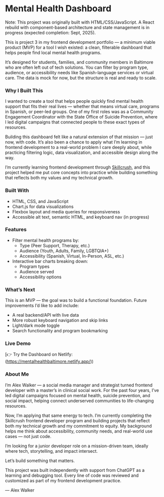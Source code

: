 # Mental Health Dashboard

Note: This project was originally built with HTML/CSS/JavaScript. A React rebuild with component-based architecture and state management is in progress (expected completion: Sept, 2025).

This is project 3 in my frontend development portfolio — a minimum viable product (MVP) for a tool I wish existed: a clean, filterable dashboard that helps people find local mental health programs.

It’s designed for students, families, and community members in Baltimore who are often left out of tech solutions. You can filter by program type, audience, or accessibility needs like Spanish-language services or virtual care. The data is mock for now, but the structure is real and ready to scale.

### Why I Built This
I wanted to create a tool that helps people quickly find mental health support that fits their real lives — whether that means virtual care, programs in Spanish, or peer-led groups. One of my first roles was as a Community Engagement Coordinator with the State Office of Suicide Prevention, where I led digital campaigns that connected people to these exact types of resources.

Building this dashboard felt like a natural extension of that mission — just now, with code. It’s also been a chance to apply what I’m learning in frontend development to a real-world problem I care deeply about, while practicing filtering logic, data visualization, and accessible design along the way.

I’m currently learning frontend development through [Skillcrush](https://skillcrush.com), and this project helped me put core concepts into practice while building something that reflects both my values and my technical growth.

### Built With
- HTML, CSS, and JavaScript
- Chart.js for data visualizations
- Flexbox layout and media queries for responsiveness
- Accessible alt text, semantic HTML, and keyboard nav (in progress)

### Features
- Filter mental health programs by:
  - Type (Peer Support, Therapy, etc.)
  - Audience (Youth, Adults, Family, LGBTQIA+)
  - Accessibility (Spanish, Virtual, In-Person, ASL, etc.)
- Interactive bar charts breaking down:
  - Program types
  - Audience served
  - Accessibility options

### What’s Next
This is an MVP — the goal was to build a functional foundation. Future improvements I’d like to add include:
- A real backend/API with live data
- More robust keyboard navigation and skip links
- Light/dark mode toggle
- Search functionality and program bookmarking

### Live Demo
[👉 Try the Dashboard on Netlify: (https://mentalhealthbaltimore.netlify.app/))

### About Me
I’m Alex Walker — a social media manager and strategist turned frontend developer with a master’s in clinical social work. For the past four years, I’ve led digital campaigns focused on mental health, suicide prevention, and social impact, helping connect underserved communities to life-changing resources.

Now, I’m applying that same energy to tech. I’m currently completing the Skillcrush frontend developer program and building projects that reflect both my technical growth and my commitment to equity. My background helps me think about accessibility, community needs, and real-world use cases — not just code.

I’m looking for a junior developer role on a mission-driven team, ideally where tech, storytelling, and impact intersect.

Let’s build something that matters.

This project was built independently with support from ChatGPT as a learning and debugging tool. Every line of code was reviewed and customized as part of my frontend development practice.


—
Alex Walker
